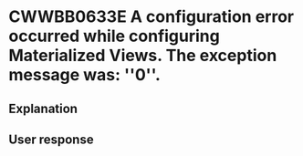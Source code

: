 # CWWBB0633E A configuration error occurred while configuring Materialized Views. The exception message was: ''0''.

## Explanation

## User response